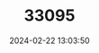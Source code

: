 ---
title: "33095"
category: "Hopea pierrei"
draft: false
date: 2024-02-22 13:03:50
languages:
  Malay: ["Giam", "Merawan Palung"]
  Vietnamese: ["Kien Kien"]
  Central Khmer: ["Koki Khsach"]
  Thai: ["Takhian Sai"]
---